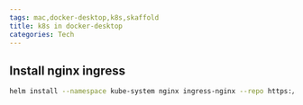 ```yaml
---
tags: mac,docker-desktop,k8s,skaffold
title: k8s in docker-desktop
categories: Tech
---
```


## Install nginx ingress 

```bash
helm install --namespace kube-system nginx ingress-nginx --repo https://kubernetes.github.io/ingress-nginx
```